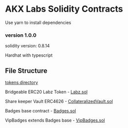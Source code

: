 # AKX Labs Solidity Contracts

Use yarn to install dependencies

### version 1.0.0

solidity version: 0.8.14

Hardhat with typescript



## File Structure



[tokens directory](https://github.com/akxlab/hh/tree/dev/contracts/tokens)

Bridgeable ERC20 Labz Token - [Labz.sol](https://github.com/akxlab/hh/blob/dev/contracts/tokens/Labz.sol)

Share keeper Vault ERC4626 - [CollateralizedVault.sol](https://github.com/akxlab/hh/blob/dev/contracts/tokens/CollateralizedVault.sol)

Badges base contract - [Badges.sol](https://github.com/akxlab/hh/blob/dev/contracts/tokens/Badges.sol)

VipBadges extends Badges base - [VipBadges.sol](https://github.com/akxlab/hh/blob/dev/contracts/tokens/VipBadge.sol)



